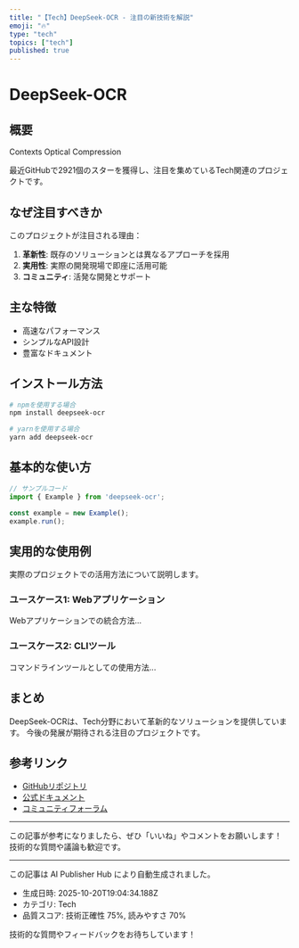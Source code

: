 ```yaml
---
title: "【Tech】DeepSeek-OCR - 注目の新技術を解説"
emoji: "🔥"
type: "tech"
topics: ["tech"]
published: true
---
```


# DeepSeek-OCR

## 概要

Contexts Optical Compression

最近GitHubで2921個のスターを獲得し、注目を集めているTech関連のプロジェクトです。

## なぜ注目すべきか

このプロジェクトが注目される理由：

1. **革新性**: 既存のソリューションとは異なるアプローチを採用
2. **実用性**: 実際の開発現場で即座に活用可能
3. **コミュニティ**: 活発な開発とサポート

## 主な特徴

- 高速なパフォーマンス
- シンプルなAPI設計
- 豊富なドキュメント

## インストール方法

```bash
# npmを使用する場合
npm install deepseek-ocr

# yarnを使用する場合
yarn add deepseek-ocr
```

## 基本的な使い方

```javascript
// サンプルコード
import { Example } from 'deepseek-ocr';

const example = new Example();
example.run();
```

## 実用的な使用例

実際のプロジェクトでの活用方法について説明します。

### ユースケース1: Webアプリケーション

Webアプリケーションでの統合方法...

### ユースケース2: CLIツール

コマンドラインツールとしての使用方法...

## まとめ

DeepSeek-OCRは、Tech分野において革新的なソリューションを提供しています。
今後の発展が期待される注目のプロジェクトです。

## 参考リンク

- [GitHubリポジトリ](https://github.com/deepseek-ai/DeepSeek-OCR)
- [公式ドキュメント](https://github.com/deepseek-ai/DeepSeek-OCR#readme)
- [コミュニティフォーラム](https://github.com/deepseek-ai/DeepSeek-OCR/discussions)

---

この記事が参考になりましたら、ぜひ「いいね」やコメントをお願いします！
技術的な質問や議論も歓迎です。

---

この記事は AI Publisher Hub により自動生成されました。
- 生成日時: 2025-10-20T19:04:34.188Z
- カテゴリ: Tech
- 品質スコア: 技術正確性 75%, 読みやすさ 70%

技術的な質問やフィードバックをお待ちしています！